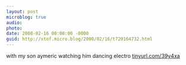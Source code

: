 ```yaml
---
layout: post
microblog: true
audio: 
photo: 
date: 2008-02-16 00:00:00 -0000
guid: http://xtof.micro.blog/2008/02/16/t720164732.html
---
```

with my son aymeric watching him dancing electro [tinyurl.com/39y4xa](http://tinyurl.com/39y4xa)
